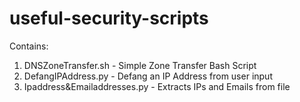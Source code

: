 # useful-security-scripts
Contains:
1. DNSZoneTransfer.sh - Simple Zone Transfer Bash Script
2. DefangIPAddress.py - Defang an IP Address from user input
3. Ipaddress&Emailaddresses.py - Extracts IPs and Emails from file
